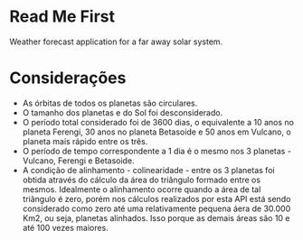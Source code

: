# Read Me First
Weather forecast application for a far away solar system.

# Considerações
- As órbitas de todos os planetas são circulares.
- O tamanho dos planetas e do Sol foi desconsiderado.
- O período total considerado foi de 3600 dias, o equivalente a 10 anos no planeta Ferengi, 30 anos no planeta Betasoide e 50 anos em Vulcano, o planeta mais rápido entre os três.
- O período de tempo correspondente a 1 dia é o mesmo nos 3 planetas - Vulcano, Ferengi e Betasoide.
- A condição de alinhamento - colinearidade - entre os 3 planetas foi obtida através do cálculo da área do triângulo formado entre os mesmos. Idealmente o alinhamento ocorre quando a área de tal triângulo é zero, porém nos cálculos realizados por esta API está sendo considerado como zero até uma relativamente pequena áera de 30.000 Km2, ou seja, planetas alinhados. Isso porque as demais áreas são 10 e até 100 vezes maiores.
 